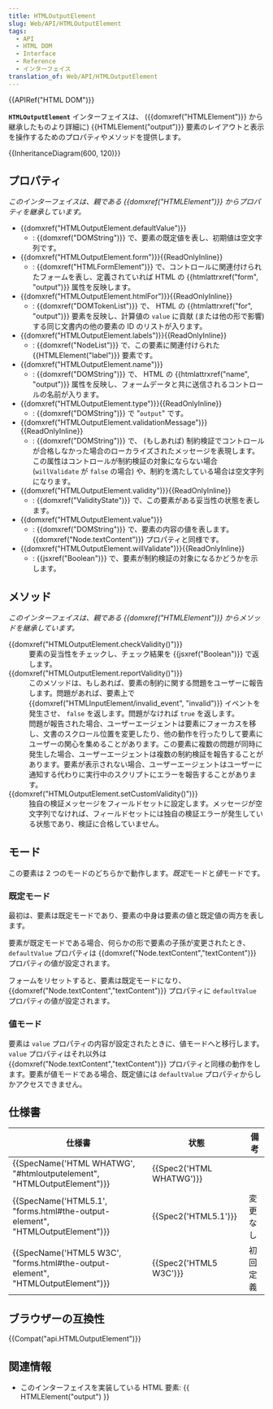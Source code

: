 ```yaml
---
title: HTMLOutputElement
slug: Web/API/HTMLOutputElement
tags:
  - API
  - HTML DOM
  - Interface
  - Reference
  - インターフェイス
translation_of: Web/API/HTMLOutputElement
---
```

{{APIRef("HTML DOM")}}

**`HTMLOutputElement`** インターフェイスは、 ({{domxref("HTMLElement")}} から継承したものより詳細に) {{HTMLElement("output")}} 要素のレイアウトと表示を操作するためのプロパティやメソッドを提供します。

{{InheritanceDiagram(600, 120)}}

## プロパティ

_このインターフェイスは、親である {{domxref("HTMLElement")}} からプロパティを継承しています。_

- {{domxref("HTMLOutputElement.defaultValue")}}
  - : {{domxref("DOMString")}} で、要素の既定値を表し、初期値は空文字列です。
- {{domxref("HTMLOutputElement.form")}}{{ReadOnlyInline}}
  - : {{domxref("HTMLFormElement")}} で、コントロールに関連付けられたフォームを表し、定義されていれば HTML の {{htmlattrxref("form", "output")}} 属性を反映します。
- {{domxref("HTMLOutputElement.htmlFor")}}{{ReadOnlyInline}}
  - : {{domxref("DOMTokenList")}} で、 HTML の {{htmlattrxref("for", "output")}} 要素を反映し、計算値の `value` に貢献 (または他の形で影響) する同じ文書内の他の要素の ID のリストが入ります。
- {{domxref("HTMLOutputElement.labels")}}{{ReadOnlyInline}}
  - : {{domxref("NodeList")}} で、この要素に関連付けられた {{HTMLElement("label")}} 要素です。
- {{domxref("HTMLOutputElement.name")}}
  - : {{domxref("DOMString")}} で、 HTML の {{htmlattrxref("name", "output")}} 属性を反映し、フォームデータと共に送信されるコントロールの名前が入ります。
- {{domxref("HTMLOutputElement.type")}}{{ReadOnlyInline}}
  - : {{domxref("DOMString")}} で "`output`" です。
- {{domxref("HTMLOutputElement.validationMessage")}}{{ReadOnlyInline}}
  - : {{domxref("DOMString")}} で、 (もしあれば) 制約検証でコントロールが合格しなかった場合のローカライズされたメッセージを表現します。この属性はコントロールが制約検証の対象にならない場合 (`willValidate` が `false` の場合) や、制約を満たしている場合は空文字列になります。
- {{domxref("HTMLOutputElement.validity")}}{{ReadOnlyInline}}
  - : {{domxref("ValidityState")}} で、この要素がある妥当性の状態を表します。
- {{domxref("HTMLOutputElement.value")}}
  - : {{domxref("DOMString")}} で、要素の内容の値を表します。 {{domxref("Node.textContent")}} プロパティと同様です。
- {{domxref("HTMLOutputElement.willValidate")}}{{ReadOnlyInline}}
  - : {{jsxref("Boolean")}} で、要素が制約検証の対象になるかどうかを示します。

## メソッド

_このインターフェイスは、親である {{domxref("HTMLElement")}} からメソッドを継承しています。_

<dl><dt>{{domxref("HTMLOutputElement.checkValidity()")}}</dt><dd>要素の妥当性をチェックし、チェック結果を {{jsxref("Boolean")}} で返します。</dd><dt>{{domxref("HTMLOutputElement.reportValidity()")}}</dt><dd>このメソッドは、もしあれば、要素の制約に関する問題をユーザーに報告します。問題があれば、要素上で {{domxref("HTMLInputElement/invalid_event", "invalid")}} イベントを発生させ、 <code>false</code> を返します。問題がなければ <code>true</code> を返します。</dd><dd>問題が報告された場合、ユーザーエージェントは要素にフォーカスを移し、文書のスクロール位置を変更したり、他の動作を行ったりして要素にユーザーの関心を集めることがあります。この要素に複数の問題が同時に発生した場合、ユーザーエージェントは複数の制約検証を報告することがあります。要素が表示されない場合、ユーザーエージェントはユーザーに通知する代わりに実行中のスクリプトにエラーを報告することがあります。</dd><dt>{{domxref("HTMLOutputElement.setCustomValidity()")}}</dt><dd>独自の検証メッセージをフィールドセットに設定します。メッセージが空文字列でなければ、フィールドセットには独自の検証エラーが発生している状態であり、検証に合格していません。</dd></dl>

## モード

この要素は 2 つのモードのどちらかで動作します。*既定*モードと*値*モードです。

### 既定モード

最初は、要素は既定モードであり、要素の中身は要素の値と既定値の両方を表します。

要素が既定モードである場合、何らかの形で要素の子孫が変更されたとき、 `defaultValue` プロパティは {{domxref("Node.textContent","textContent")}} プロパティの値が設定されます。

フォームをリセットすると、要素は既定モードになり、 {{domxref("Node.textContent","textContent")}} プロパティに `defaultValue` プロパティの値が設定されます。

### 値モード

要素は `value` プロパティの内容が設定されたときに、値モードへと移行します。 `value` プロパティはそれ以外は {{domxref("Node.textContent","textContent")}} プロパティと同様の動作をします。要素が値モードである場合、既定値には `defaultValue` プロパティからしかアクセスできません。

## 仕様書

| 仕様書                                                                                                   | 状態                             | 備考     |
| -------------------------------------------------------------------------------------------------------- | -------------------------------- | -------- |
| {{SpecName('HTML WHATWG', "#htmloutputelement", "HTMLOutputElement")}}             | {{Spec2('HTML WHATWG')}} |          |
| {{SpecName('HTML5.1', "forms.html#the-output-element", "HTMLOutputElement")}} | {{Spec2('HTML5.1')}}     | 変更なし |
| {{SpecName('HTML5 W3C', "forms.html#the-output-element", "HTMLOutputElement")}} | {{Spec2('HTML5 W3C')}}     | 初回定義 |

## ブラウザーの互換性

{{Compat("api.HTMLOutputElement")}}

## 関連情報

- このインターフェイスを実装している HTML 要素: {{ HTMLElement("output") }}
